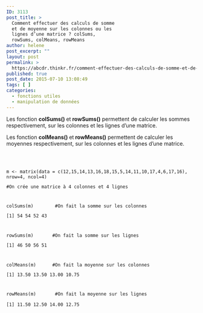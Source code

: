 ```yaml
---
ID: 3113
post_title: >
  Comment effectuer des calculs de somme
  et de moyenne sur les colonnes ou les
  lignes d’une matrice ? colSums,
  rowSums, colMeans, rowMeans
author: helene
post_excerpt: ""
layout: post
permalink: >
  https://abcdr.thinkr.fr/comment-effectuer-des-calculs-de-somme-et-de-moyenne-sur-les-colonnes-ou-les-lignes-dune-matrice-colsums-rowsums-colmeans-rowmeans/
published: true
post_date: 2015-07-10 13:08:49
tags: [ ]
categories:
  - fonctions utiles
  - manipulation de données
---
```

<p>Les fonction <b>colSums() </b>et<b> rowSums()</b> permettent de calculer les sommes respectivement, sur les colonnes et les lignes d’une matrice.</p><p>Les fonction <b>colMeans() </b>et<b> rowMeans()</b> permettent de calculer les moyennes respectivement, sur les colonnes et les lignes d’une matrice.</p><p> </p><p> <pre><code><br />m &lt;- matrix(data = c(12,15,14,13,16,18,15,5,14,11,10,17,4,6,17,16), nrow=4, ncol=4)</p><p>#On crée une matrice à 4 colonnes et 4 lignes</p><p> </p><p>colSums(m)        #On fait la somme sur les colonnes</p><p>[1] 54 54 52 43</p><p> </p><p>rowSums(m)       #On fait la somme sur les lignes</p><p>[1] 46 50 56 51</p><p> </p><p>colMeans(m)      #On fait la moyenne sur les colonnes</p><p>[1] 13.50 13.50 13.00 10.75</p><p> </p><p>rowMeans(m)       #On fait la moyenne sur les lignes</p><p>[1] 11.50 12.50 14.00 12.75<br /> </code></pre>   </p>